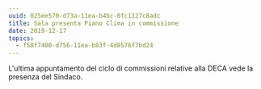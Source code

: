 ```yaml
---
uuid: 025ee570-d73a-11ea-b4bc-0fc1127c8adc
title: Sala presenta Piano Clima in commissione
date: 2019-12-17
topics:
  - f58f7400-d756-11ea-b83f-4d8576f7bd24
---
```


L'ultima appuntamento del ciclo di commissioni relative alla DECA vede la presenza del Sindaco.
